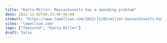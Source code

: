 ```yaml
---
title: "Karla Miller: Massachusetts has a spending problem"
date: 2022-11-02T08:23:46-04:00
itemurl: "https://www.lowellsun.com/2022/11/02/miller-massachusetts-has-a-spending-problem/"
sites: "lowellsun.com"
tags: ["featured", "Karla Miller"]
draft: false
---
```


